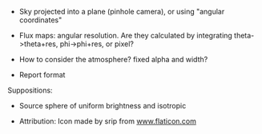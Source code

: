 - Sky projected into a plane (pinhole camera), or using "angular coordinates"
- Flux maps: angular resolution. Are they calculated by integrating theta->theta+res, phi->phi+res, or pixel?
- How to consider the atmosphere? fixed alpha and width?

- Report format


Suppositions:
- Source sphere of uniform brightness and isotropic

- Attribution: Icon made by srip from www.flaticon.com

